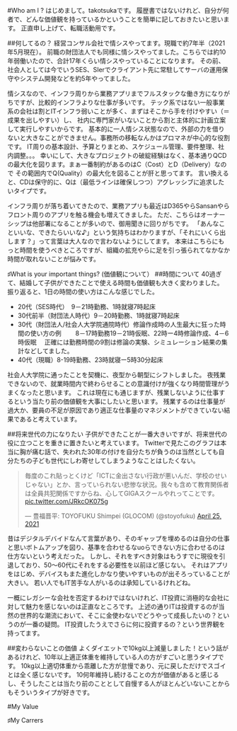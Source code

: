 #Who am I ?
はじめまして。takotsukaです。
履歴書ではないけれど、自分が何者で、どんな価値観を持っているかということを簡単に記しておきたいと思います。
正直申し上げて、転職活動用です。

##何してるの？
経営コンサル会社で情シスやってます。現職で約7年半（2021年5月現在）。
前職の財団法人でも同様に情シスやってました。こちらでは約10年弱働いたので、合計17年くらい情シスやっていることになります。
その前、社会人としては今でいうSES、SIerでクライアント先に常駐してサーバの運用保守やシステム開発などを約5年やってました。

情シスなので、インフラ周りから業務アプリまでフルスタックな働き方になりがちですが、比較的インフラよりな仕事が多いです。
テック系ではない一般事業系の会社は割とITインフラ弱いことが多く、まずはそこから手を付けやすい（＝成果を出しやすい）し、
社内に専門家がいないことから割と主体的に計画立案して実行しやすいからです。
基本的に一人情シス状態なので、外部の力を借りないと大きなことができません。事務所の移転なんかはプロマネが中心的な役割です。
IT周りの基本設計、予算とりまとめ、スケジュール管理、要件整理、社内調整。。。
幸いにして、大きなプロジェクトの破綻経験はなく、基本通りQCDの最大化を図ります。まぁ一番制約があるのはC（Cost）とD（Delivery）なので
その範囲内でQ(Quality）の最大化を図ることが肝と思ってます。
言い換えると、CDは保守的に、Qは（最低ラインは確保しつつ）アグレッシブに追求したいタイプです。

インフラ周りが落ち着いてきたので、業務アプリも最近はD365やらSansanやらフロント周りのアプリを触る機会も増えてきました。
ただ、こちらはオーナーシップは他部署になることが多いので、御用聞きに回りがちです。
「あんなこといいな、できたらいいな♪」という気持ちはわかりますが、「それにいくら出します？」って言葉は大人なので言わないようにしてます。
本来はこちらにもっと時間を使うべきところですが、組織の拡充やらに足を引っ張られてなかなか時間が取れないことが悩みです。

♯What is your important things? (価値観について）
##時間について
40過ぎて、結婚して子供ができたことで使える時間も価値観も大きく変わりました。
振り返ると、1日の時間の使い方はこんな感じでした。
- 20代（SES時代）　9－21時勤務、1時就寝7時起床
- 30代前半（財団法人時代）9－20時勤務、1時就寝7時起床
- 30代（財団法人/社会人大学院通院時代）修論作成時の人生最大に狂った時間の使い方の例
　　8－17時勤務19－21時仮眠、22時ー4時修論作成、4－6時仮眠
  　正確には勤務時間の9割は修論の実験、シミュレーション結果の集計などしてました。
- 40代（現職）8-19時勤務、23時就寝ー5時30分起床

社会人大学院に通ったことを契機に、夜型から朝型にシフトしました。
夜残業できないので、就業時間内で終わらせることの意識付けが強くなり時間管理がうまくなったと思います。
これは現在にも通じますが、残業しないように仕事するという当たり前の価値観を大事にしたいと思います。
残業するのは仕事量が過大か、要員の不足が原因であり適正な仕事量のマネジメントができていない結果であると考えています。

##将来世代の力になりたい
子供ができたことが一番大きいですが、将来世代の役に立つことを重きに置きたいと考えています。
Twitterで見たこのグラフは本当に胸が痛む話で、失われた30年の付けを自分たちが負うのは当然としても自分たちの子ども世代にしわ寄せしてしまうようなことはしたくない。
<blockquote class="twitter-tweet"><p lang="ja" dir="ltr">毎度のこれ貼っとくけど「ICTに金出さない行政が悪いんだ、学校のせいじゃない」とか、言っていられない悲惨な状況。我々も含めて教育関係者は全員共犯関係ですからね、心してGIGAスクールやれってことです。 <a href="https://t.co/JRkcOK075g">pic.twitter.com/JRkcOK075g</a></p>&mdash; 豊福晋平: TOYOFUKU Shimpei (GLOCOM) (@stoyofuku) <a href="https://twitter.com/stoyofuku/status/1386442998272040962?ref_src=twsrc%5Etfw">April 25, 2021</a></blockquote> <script async src="https://platform.twitter.com/widgets.js" charset="utf-8"></script>

昔はデジタルデバイドなんて言葉があり、そのギャップを埋めるのは自分の仕事と思いボトムアップを図り、基準を合わせるなuoらできない方に合わせるのは仕方ないという考えだった。
しかし、それをすべき対象はもうすでに現役を引退しており、50～60代にそれをする必要性を以前ほど感じない。
それはアプリをはじめ、デバイスもまた進化しかなり使いやすいものが出そろっていることが大きい。
若い人でもIT苦手な人がいるのは承知しているけれどね。

一概にレガシーな会社を否定するわけではないけれど、IT投資に消極的な会社に対して魅力を感じないのは正直なところです。
上述の通りITは投資するのが当然の世界的な潮流において、そこに金使わないでどうやって成長したいの？というのが一番の疑問。
IT投資したうえでさらに何に投資するの？という世界観を持ってます。

##変わらないことの価値
よくダイエットで10kg以上減量しました！という話があるけれど、10年以上適正体重を維持している人の方がすごいと思うタイプです。
10kg以上適切体重から乖離した方が怠慢であり、元に戻しただけでスゴイとは全く感じないです。
10何年維持し続けることの方が価値があると感じるし、そうしたことは当たり前のこととして自慢する人がほとんどいないことからもそういうタイプが好きです。


#My Value

♯My Carrers
